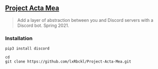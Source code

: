 ## [Project Acta Mea](http://lxrbckl.com/Project-Acta-Mea)
> Add a layer of abstraction between you and Discord servers with a Discord bot. Spring 2021.

### Installation
```
pip3 install discord

cd
git clone https://github.com/lxRbckl/Project-Acta-Mea.git
```
